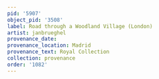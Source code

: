 ```yaml
---
pid: '5907'
object_pid: '3508'
label: Road through a Woodland Village (London)
artist: janbrueghel
provenance_date:
provenance_location: Madrid
provenance_text: Royal Collection
collection: provenance
order: '1082'
---
```

